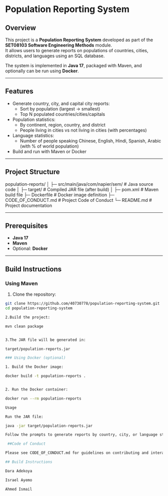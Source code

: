 # Population Reporting System

## Overview
This project is a **Population Reporting System** developed as part of the **SET08103 Software Engineering Methods** module.  
It allows users to generate reports on populations of countries, cities, districts, and languages using an SQL database.

The system is implemented in **Java 17**, packaged with Maven, and optionally can be run using **Docker**.

---

## Features

- Generate country, city, and capital city reports:
  - Sort by population (largest → smallest)
  - Top N populated countries/cities/capitals
- Population statistics:
  - By continent, region, country, and district
  - People living in cities vs not living in cities (with percentages)
- Language statistics:
  - Number of people speaking Chinese, English, Hindi, Spanish, Arabic (with % of world population)
- Build and run with Maven or Docker

---

## Project Structure
population-reports/
│
├─ src/main/java/com/napier/sem/ # Java source code
│
├─ target/ # Compiled JAR file (after build)
│
├─ pom.xml # Maven build file
├─ Dockerfile # Docker image definition
├─ CODE_OF_CONDUCT.md # Project Code of Conduct
└─ README.md # Project documentation


---

## Prerequisites

- **Java 17**
- **Maven**
- Optional: **Docker**

---

## Build Instructions

### Using Maven

1. Clone the repository:

```bash
git clone https://github.com/40730778/population-reporting-system.git
cd population-reporting-system

2.Build the project:

mvn clean package


3.The JAR file will be generated in:

target/population-reports.jar

### Using Docker (optional)

1. Build the Docker image:

docker build -t population-reports .


2. Run the Docker container:

docker run --rm population-reports

Usage

Run the JAR file:

java -jar target/population-reports.jar

Follow the prompts to generate reports by country, city, or language statistics.

 ##Code of Conduct

Please see CODE_OF_CONDUCT.md for guidelines on contributing and interacting with the team.

## Build Instructions

Dara Adekoya

Israel Ayemo

Ahmed Ismail
